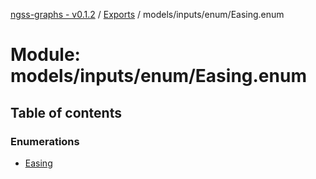 [ngss-graphs - v0.1.2](../README.md) / [Exports](../modules.md) / models/inputs/enum/Easing.enum

# Module: models/inputs/enum/Easing.enum

## Table of contents

### Enumerations

- [Easing](../enums/models_inputs_enum_easing_enum.easing.md)
